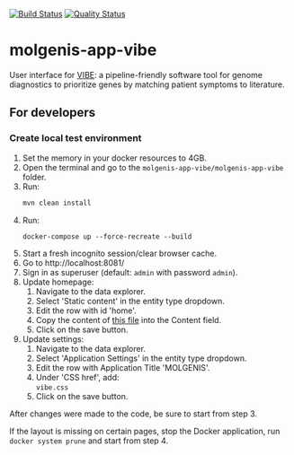 [![Build Status](https://app.travis-ci.com/molgenis/molgenis-app-vibe.svg?branch=master)](https://app.travis-ci.com/molgenis/molgenis-app-vibe)
[![Quality Status](https://sonarcloud.io/api/project_badges/measure?project=molgenis-vibe&metric=alert_status)](https://sonarcloud.io/dashboard?id=molgenis-vibe)

# molgenis-app-vibe

User interface for [VIBE][vibe]: a pipeline-friendly software tool for
genome diagnostics to prioritize genes by matching patient symptoms to literature.

## For developers

### Create local test environment

1. Set the memory in your docker resources to 4GB.
2. Open the terminal and go to the `molgenis-app-vibe/molgenis-app-vibe` folder.
3. Run:
    ```bash
    mvn clean install
    ```
4. Run: 
   ```shell
   docker-compose up --force-recreate --build
   ```
5. Start a fresh incognito session/clear browser cache.
6. Go to http://localhost:8081/
7. Sign in as superuser (default: `admin` with password `admin`).
8. Update homepage:
    1. Navigate to the data explorer.
    2. Select 'Static content' in the entity type dropdown.
    3. Edit the row with id 'home'.
    4. Copy the content of [this file](./molgenis-app-vibe/src/test/resources/vibe.html) into the Content field.
    5. Click on the save button.
9. Update settings:
    1. Navigate to the data explorer.
    2. Select 'Application Settings' in the entity type dropdown.
    3. Edit the row with Application Title 'MOLGENIS'.
    4. Under 'CSS href', add:  
    `vibe.css`
    5. Click on the save button.


After changes were made to the code, be sure to start from step 3.

If the layout is missing on certain pages, stop the Docker application, run `docker system prune` and start from step 4.



[vibe]: https://github.com/molgenis/vibe
[molgenis_developing]: https://molgenis.gitbooks.io/molgenis/content/v/8.1/guide-development.html
[molgenis_idea_setup]: https://molgenis.gitbooks.io/molgenis/content/v/8.1/guide-using-an-ide.html
[vibe_database]: https://molgenis.org/downloads/vibe/vibe-5.0.0-hdt.tar.gz
